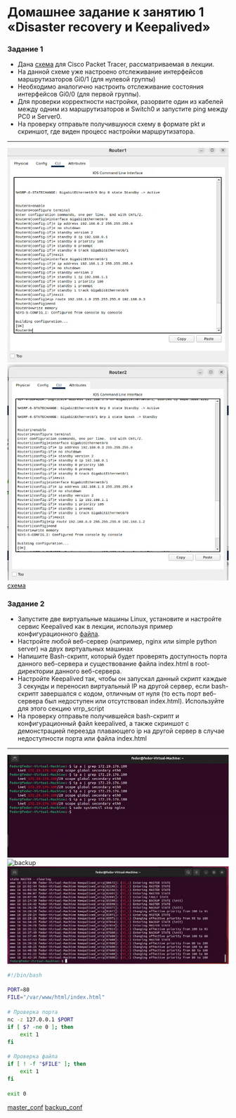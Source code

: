 # Домашнее задание к занятию 1 «Disaster recovery и Keepalived»

### Задание 1
- Дана [схема](1/hsrp_advanced.pkt) для Cisco Packet Tracer, рассматриваемая в лекции.
- На данной схеме уже настроено отслеживание интерфейсов маршрутизаторов Gi0/1 (для нулевой группы)
- Необходимо аналогично настроить отслеживание состояния интерфейсов Gi0/0 (для первой группы).
- Для проверки корректности настройки, разорвите один из кабелей между одним из маршрутизаторов и Switch0 и запустите ping между PC0 и Server0.
- На проверку отправьте получившуюся схему в формате pkt и скриншот, где виден процесс настройки маршрутизатора.

------

![router1](https://github.com/fector7/keepalived/blob/main/img/r1.PNG)
![router2](https://github.com/fector7/keepalived/blob/main/img/r2.PNG)
[схема](https://github.com/fector7/keepalived/blob/main/conf/hsrp_advanced(fedor).pkt)

### Задание 2
- Запустите две виртуальные машины Linux, установите и настройте сервис Keepalived как в лекции, используя пример конфигурационного [файла](1/keepalived-simple.conf).
- Настройте любой веб-сервер (например, nginx или simple python server) на двух виртуальных машинах
- Напишите Bash-скрипт, который будет проверять доступность порта данного веб-сервера и существование файла index.html в root-директории данного веб-сервера.
- Настройте Keepalived так, чтобы он запускал данный скрипт каждые 3 секунды и переносил виртуальный IP на другой сервер, если bash-скрипт завершался с кодом, отличным от нуля (то есть порт веб-сервера был недоступен или отсутствовал index.html). Используйте для этого секцию vrrp_script
- На проверку отправьте получившейся bash-скрипт и конфигурационный файл keepalived, а также скриншот с демонстрацией переезда плавающего ip на другой сервер в случае недоступности порта или файла index.html

------

![master](https://github.com/fector7/keepalived/blob/main/img/keep1.PNG)
![backup](https://github.com/fector7/keepalived/blob/main/img/keep2.PNG)
![log](https://github.com/fector7/keepalived/blob/main/img/keep3.PNG)

```bash
#!/bin/bash

PORT=80
FILE="/var/www/html/index.html"

# Проверка порта
nc -z 127.0.0.1 $PORT
if [ $? -ne 0 ]; then
    exit 1
fi

# Проверка файла
if [ ! -f "$FILE" ]; then
    exit 1
fi

exit 0
```

[master_conf](https://github.com/fector7/keepalived/blob/main/conf/keepalived_master.conf)
[backup_conf](https://github.com/fector7/keepalived/blob/main/conf/keepalived_backup.conf)



 
